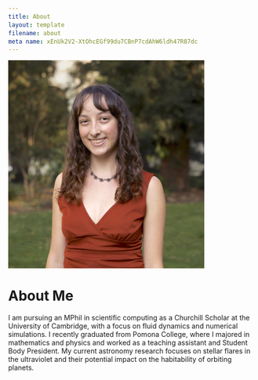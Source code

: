 ```yaml
---
title: About
layout: template
filename: about
meta name: xEnUk2V2-XtOhcEGf99du7CBnP7cdAhW6ldh47R87dc
--- 
```



<div style="display: flex; align-items: center;">
    <img src="Vera_Berger_headshot_comp.jpg" alt="Your Image" style="float: left; margin-right: 10px; width: 400px;">
</div>

# About Me
I am pursuing an MPhil in scientific computing as a Churchill Scholar at the University of Cambridge, with a focus on fluid dynamics and numerical simulations. I recently graduated from Pomona College, where I majored in mathematics and physics and worked as a teaching assistant and Student Body President. My current astronomy research focuses on stellar flares in the ultraviolet and their potential impact on the habitability of orbiting planets.
